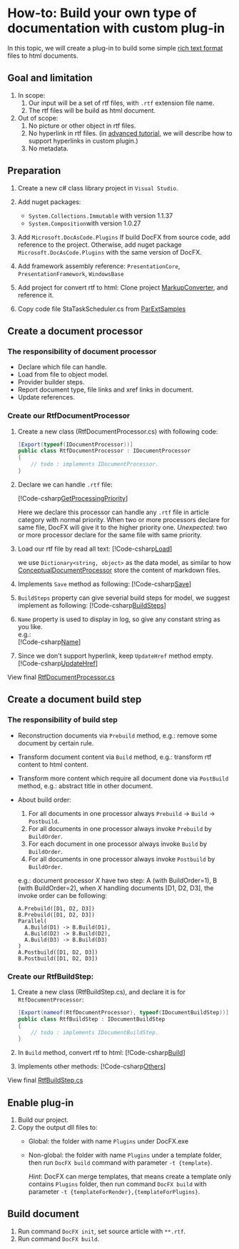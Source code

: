How-to: Build your own type of documentation with custom plug-in
====================================

In this topic, we will create a plug-in to build some simple [rich text format](https://en.wikipedia.org/wiki/Rich_Text_Format) files to html documents.

Goal and limitation
-------------------
1.  In scope:
    1.  Our input will be a set of rtf files, with `.rtf` extension file name.
    2.  The rtf files will be build as html document.
2.  Out of scope:
    1.  No picture or other object in rtf files.
    2.  No hyperlink in rtf files. (in [advanced tutorial](advanced_support_hyperlink.md), we will describe how to support hyperlinks in custom plugin.)
    3.  No metadata.

Preparation
-----------
1.  Create a new c# class library project in `Visual Studio`.

2.  Add nuget packages:  
    * `System.Collections.Immutable` with version 1.1.37
    * `System.Composition`with version 1.0.27

3.  Add `Microsoft.DocAsCode.Plugins`
    If build DocFX from source code, add reference to the project.
    Otherwise, add nuget package `Microsoft.DocAsCode.Plugins` with the same version of DocFX.

4.  Add framework assembly reference:
    `PresentationCore`, `PresentationFramework`, `WindowsBase`

5.  Add project for convert rtf to html:
    Clone project [MarkupConverter](https://github.com/mmanela/MarkupConverter), and reference it.

6.  Copy code file StaTaskScheduler.cs from [ParExtSamples](https://code.msdn.microsoft.com/ParExtSamples)

Create a document processor
---------------------------

### The responsibility of document processor

* Declare which file can handle.
* Load from file to object model.
* Provider builder steps.
* Report document type, file links and xref links in document.
* Update references.

### Create our RtfDocumentProcessor

1.  Create a new class (RtfDocumentProcessor.cs) with following code:
    ```csharp
    [Export(typeof(IDocumentProcessor))]
    public class RtfDocumentProcessor : IDocumentProcessor
    {
        // todo : implements IDocumentProcessor.
    }
    ```
    
2.  Declare we can handle `.rtf` file:

    [!Code-csharp[GetProcessingPriority](../codesnippet/Rtf/RtfDocumentProcessor.cs)]

    Here we declare this processor can handle any `.rtf` file in article category with normal priority.
    When two or more processors declare for same file, DocFX will give it to the higher priority one.
    *Unexpected*: two or more processor declare for the same file with same priority.

3.  Load our rtf file by read all text:
    [!Code-csharp[Load](../codesnippet/Rtf/RtfDocumentProcessor.cs)]

    we use `Dictionary<string, object>` as the data model, as similar to how [ConceptualDocumentProcessor](https://github.com/dotnet/docfx/blob/dev/src/Microsoft.DocAsCode.EntityModel/Plugins/ConceptualDocumentProcessor.cs) store the content of markdown files.

4.  Implements `Save` method as following:
    [!Code-csharp[Save](../codesnippet/Rtf/RtfDocumentProcessor.cs)]

5.  `BuildSteps` property can give severial build steps for model, we suggest implement as following:
    [!Code-csharp[BuildSteps](../codesnippet/Rtf/RtfDocumentProcessor.cs)]

6.  `Name` property is used to display in log, so give any constant string as you like.  
    e.g.:  
    [!Code-csharp[Name](../codesnippet/Rtf/RtfDocumentProcessor.cs)]

7.  Since we don't support hyperlink, keep `UpdateHref` method empty.
    [!Code-csharp[UpdateHref](../codesnippet/Rtf/RtfDocumentProcessor.cs)]

View final [RtfDocumentProcessor.cs](../codesnippet/Rtf/RtfDocumentProcessor.cs)


Create a document build step
----------------------------

### The responsibility of build step

* Reconstruction documents via `Prebuild` method, e.g.: remove some document by certain rule.
* Transform document content via `Build` method, e.g.: transform rtf content to html content.
* Transform more content which require all document done via `PostBuild` method, e.g.: abstract title in other document.

* About build order:
  1. For all documents in one processor always `Prebuild` -> `Build` -> `Postbuild`.
  2. For all documents in one processor always invoke `Prebuild` by `BuildOrder`.
  3. For each document in one processor always invoke `Build` by `BuildOrder`.
  4. For all documents in one processor always invoke `Postbuild` by `BuildOrder`.

  e.g.: document processor *X* have two step: A (with BuildOrder=1), B (with BuildOrder=2), when *X* handling documents [D1, D2, D3], the invoke order can be following:
  ```
  A.Prebuild([D1, D2, D3])
  B.Prebuild([D1, D2, D3])
  Parallel(
    A.Build(D1) -> B.Build(D1),
    A.Build(D2) -> B.Build(D2),
    A.Build(D3) -> B.Build(D3)
  )
  A.Postbuild([D1, D2, D3])
  B.Postbuild([D1, D2, D3])
  ```

### Create our RtfBuildStep:

1.  Create a new class (RtfBuildStep.cs), and declare it is for `RtfDocumentProcessor`:
    ```csharp
    [Export(nameof(RtfDocumentProcessor), typeof(IDocumentBuildStep))]
    public class RtfBuildStep : IDocumentBuildStep
    {
        // todo : implements IDocumentBuildStep.
    }
    ```

2.  In `Build` method, convert rtf to html:
    [!Code-csharp[Build](../codesnippet/Rtf/RtfBuildStep.cs)]

3.  Implements other methods:
    [!Code-csharp[Others](../codesnippet/Rtf/RtfBuildStep.cs)]

View final [RtfBuildStep.cs](../codesnippet/Rtf/RtfBuildStep.cs)


Enable plug-in
--------------
1.  Build our project.
2.  Copy the output dll files to:
    * Global: the folder with name `Plugins` under DocFX.exe
    * Non-global: the folder with name `Plugins` under a template folder, then run `DocFX build` command with parameter `-t {template}`.

      *Hint*: DocFX can merge templates, that means create a template only contains `Plugins` folder, then run command `DocFX build` with parameter `-t {templateForRender},{templateForPlugins}`. 

Build document
--------------
1. Run command `DocFX init`, set source article with `**.rtf`.
2. Run command `DocFX build`.